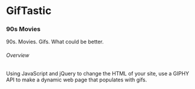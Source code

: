 # GifTastic

### 90s Movies

90s. Movies. Gifs. What could be better.

###### Overview

Using JavaScript and jQuery to change the HTML of your site, use a GIPHY API to make a dynamic web page that populates with gifs.